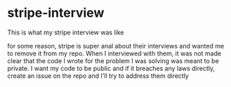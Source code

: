 # stripe-interview
This is what my stripe interview was like

for some reason, stripe is super anal about their interviews and wanted me to remove it from my repo. When I interviewed with them, it was not made clear that the code I wrote for the problem I was solving was meant to be private. I want my code to be public and if it breaches any laws directly, create an issue on the repo and I'll try to address them directly
